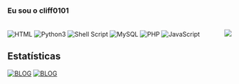 ### Eu sou o cliff0101

<div style="display: inline_block"><br/>
<img align="center" alt="HTML" src="https://img.shields.io/badge/HTML-239120?style=for-the-badge&logo=html5&logoColor=white"/>
<img align="center" alt="Python3" src="https://img.shields.io/badge/Python-14354C?style=for-the-badge&logo=python&logoColor=white"/>
<img align="center" alt="Shell Script" src="https://img.shields.io/badge/Shell_Script-121011?style=for-the-badge&logo=gnu-bash&logoColor=white"/>
<img align="center" alt="MySQL" src="https://img.shields.io/badge/MySQL-00000F?style=for-the-badge&logo=mysql&logoColor=white"/>
<img align="center" alt="PHP" src="https://img.shields.io/badge/PHP-00000F?style=for-the-badge&logo=php7&logoColor=white"/>
<img align="center" alt="JavaScript" src="https://img.shields.io/badge/JavaScript-00000F?style=for-the-badge&logo=javascript&logoColor=white"/>
<img src="https://i.pinimg.com/originals/27/cf/5c/27cf5c3e78ba56a3846a45a90d4deaa0.gif" weigth=500 align="right")>
</div>
<br\>

## Estatísticas
</div>

[![BLOG](https://github-readme-stats.vercel.app/api?username=cliff0101&theme=github_dark)](https://github.com/al4xs)
[![BLOG](https://github-readme-stats.vercel.app/api/top-langs/?username=cliff0101&layout=compact&langs_count=7&theme=github_dark&include_all_commits=true)](https://github.com/cliff0101)

</div>


 







